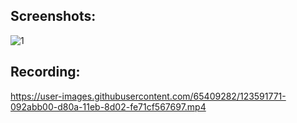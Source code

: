 
## Screenshots:
![1](https://user-images.githubusercontent.com/65409282/123591613-d84a8600-d809-11eb-8c88-c1400bdd7a58.JPG)

## Recording:
https://user-images.githubusercontent.com/65409282/123591771-092abb00-d80a-11eb-8d02-fe71cf567697.mp4
 
